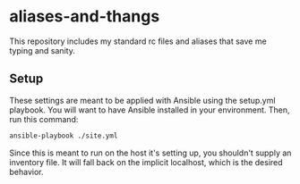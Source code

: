 # aliases-and-thangs
This repository includes my standard rc files and aliases that save me typing 
and sanity.

## Setup
These settings are meant to be applied with Ansible using the setup.yml 
playbook. You will want to have Ansible installed in your environment. Then, run
this command:

```bash
ansible-playbook ./site.yml
```

Since this is meant to run on the host it's setting up, you shouldn't supply
an inventory file. It will fall back on the implicit localhost, which is the
desired behavior.